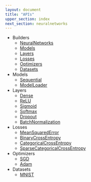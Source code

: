 ```yaml
---
layout: document
title: "APIs"
upper_section: index
next_section: neuralnetworks
---
```


- Builders
    - [NeuralNetworks](neuralnetworks.html)
    - [Models](models.html)
    - [Layers](layers.html)
    - [Losses](losses.html)
    - [Optimizers](optimizers.html)
    - [Datasets](datasets.html)
- Models
    - [Sequential](sequential.html)
    - [ModelLoader](modelloader.html)
- Layers
    - [Dense](dense.html)
    - [ReLU](relu.html)
    - [Sigmoid](sigmoid.html)
    - [Softmax](softmax.html)
    - [Dropout](dropout.html)
    - [BatchNormalization](batchnormalization.html)
- Losses
    - [MeanSquaredError](meansquarederror.html)
    - [BinaryCrossEntropy](binarycrossentropy.html)
    - [CategoricalCrossEntropy](categoricalcrossentropy.html)
    - [SparseCategoricalCrossEntropy](sparsecategoricalcrossentropy.html)
- Optimizers
    - [SGD](sgd.html)
    - [Adam](adam.html)
- Datasets
    - [MNIST](mnist.html)
